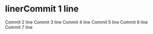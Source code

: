 # linerCommit 1 line
Commit 2 line
Commit 3 line
Commit 4 line
Commit 5 line
Commit 6 line
Commit 7 line
